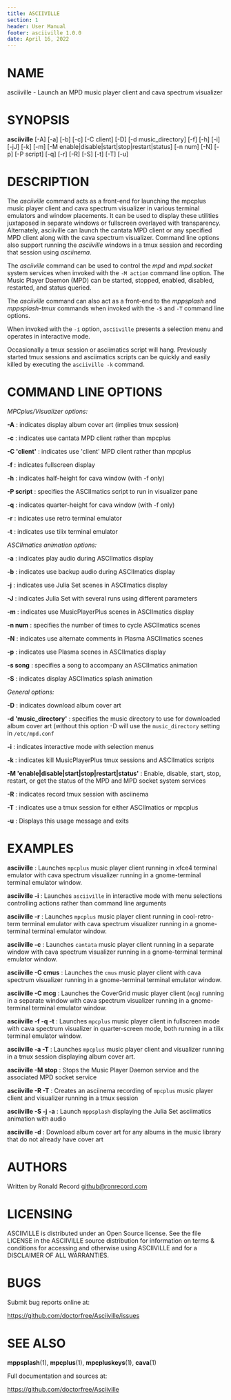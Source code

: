 ```yaml
---
title: ASCIIVILLE
section: 1
header: User Manual
footer: asciiville 1.0.0
date: April 16, 2022
---
```

# NAME
asciiville - Launch an MPD music player client and cava spectrum visualizer

# SYNOPSIS
**asciiville** [-A] [-a] [-b] [-c] [-C client] [-D] [-d music_directory] [-f]
		[-h] [-i] [-jJ] [-k] [-m] [-M enable|disable|start|stop|restart|status]
		[-n num] [-N] [-p] [-P script] [-q] [-r] [-R] [-S] [-t] [-T] [-u]

# DESCRIPTION
The *asciiville* command acts as a front-end for launching the mpcplus music player client and cava spectrum visualizer in various terminal emulators and window placements. It can be used to display these utilities juxtaposed in separate windows or fullscreen overlayed with transparency. Alternately, asciiville can launch the cantata MPD client or any specified MPD client along with the cava spectrum visualizer. Command line options also support running the *asciiville* windows in a tmux session and recording that session using *asciinema*.

The *asciiville* command can be used to control the *mpd* and *mpd.socket* system services when invoked with the `-M action` command line option. The Music Player Daemon (MPD) can be started, stopped, enabled, disabled, restarted, and status queried.

The *asciiville* command can also act as a front-end to the *mppsplash* and *mppsplash-tmux* commands when invoked with the `-S` and `-T` command line options.

When invoked with the `-i` option, `asciiville` presents a selection menu and operates in interactive mode.

Occasionally a tmux session or asciimatics script will hang. Previously started tmux sessions and asciimatics scripts can be quickly and easily killed by executing the `asciiville -k` command.

# COMMAND LINE OPTIONS
*MPCplus/Visualizer options:*

**-A**
: indicates display album cover art (implies tmux session)

**-c**
: indicates use cantata MPD client rather than mpcplus

**-C 'client'**
: indicates use 'client' MPD client rather than mpcplus

**-f**
: indicates fullscreen display

**-h**
: indicates half-height for cava window (with -f only)

**-P script**
: specifies the ASCIImatics script to run in visualizer pane

**-q**
: indicates quarter-height for cava window (with -f only)

**-r**
: indicates use retro terminal emulator

**-t**
: indicates use tilix terminal emulator

*ASCIImatics animation options:*

**-a**
: indicates play audio during ASCIImatics display

**-b**
: indicates use backup audio during ASCIImatics display

**-j**
: indicates use Julia Set scenes in ASCIImatics display

**-J**
: indicates Julia Set with several runs using different parameters

**-m**
: indicates use MusicPlayerPlus scenes in ASCIImatics display

**-n num**
: specifies the number of times to cycle ASCIImatics scenes

**-N**
: indicates use alternate comments in Plasma ASCIImatics scenes

**-p**
: indicates use Plasma scenes in ASCIImatics display

**-s song**
: specifies a song to accompany an ASCIImatics animation

**-S**
: indicates display ASCIImatics splash animation

*General options:*

**-D**
: indicates download album cover art

**-d 'music_directory'**
: specifies the music directory to use for downloaded album cover art (without this option -D will use the `music_directory` setting in `/etc/mpd.conf`

**-i**
: indicates interactive mode with selection menus

**-k**
: indicates kill MusicPlayerPlus tmux sessions and ASCIImatics scripts

**-M 'enable|disable|start|stop|restart|status'**
: Enable, disable, start, stop, restart, or get the status of the MPD and MPD socket system services 

**-R**
: indicates record tmux session with asciinema

**-T**
: indicates use a tmux session for either ASCIImatics or mpcplus

**-u**
: Displays this usage message and exits

# EXAMPLES
**asciiville**
: Launches `mpcplus` music player client running in xfce4 terminal emulator with cava spectrum visualizer running in a gnome-terminal terminal emulator window. 

**asciiville -i**
: Launches `asciiville` in interactive mode with menu selections controlling actions rather than command line arguments

**asciiville -r**
: Launches `mpcplus` music player client running in cool-retro-term terminal emulator with cava spectrum visualizer running in a gnome-terminal terminal emulator window. 

**asciiville -c**
: Launches `cantata` music player client running in a separate window with cava spectrum visualizer running in a gnome-terminal terminal emulator window. 

**asciiville -C cmus**
: Launches the `cmus` music player client with cava spectrum visualizer running in a gnome-terminal terminal emulator window. 

**asciiville -C mcg**
: Launches the CoverGrid music player client (`mcg`) running in a separate window with cava spectrum visualizer running in a gnome-terminal terminal emulator window. 

**asciiville -f -q -t**
: Launches `mpcplus` music player client in fullscreen mode with cava spectrum visualizer in quarter-screen mode, both running in a tilix terminal emulator window. 

**asciiville -a -T**
: Launches `mpcplus` music player client and visualizer running in a tmux session displaying album cover art. 

**asciiville -M stop**
: Stops the Music Player Daemon service and the associated MPD socket service

**asciiville -R -T**
: Creates an asciinema recording of `mpcplus` music player client and visualizer running in a tmux session

**asciiville -S -j -a**
: Launch `mppsplash` displaying the Julia Set asciimatics animation with audio

**asciiville -d**
: Download album cover art for any albums in the music library that do not already have cover art 

# AUTHORS
Written by Ronald Record github@ronrecord.com

# LICENSING
ASCIIVILLE is distributed under an Open Source license.
See the file LICENSE in the ASCIIVILLE source distribution
for information on terms &amp; conditions for accessing and
otherwise using ASCIIVILLE and for a DISCLAIMER OF ALL WARRANTIES.

# BUGS
Submit bug reports online at:

https://github.com/doctorfree/Asciiville/issues

# SEE ALSO
**mppsplash**(1), **mpcplus**(1), **mpcpluskeys**(1), **cava**(1)

Full documentation and sources at:

https://github.com/doctorfree/Asciiville


